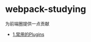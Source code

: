 # webpack-studying

为前端圈提供一点贡献

- [1.常用的Plugins](https://github.com/webVueBlog/webpack-studying/issues/1)




